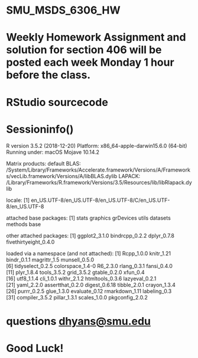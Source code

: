 # SMU_MSDS_6306_HW
# Weekly Homework Assignment and solution for section 406 will be posted each week Monday 1 hour before the class.
# RStudio sourcecode
# Sessioninfo()
R version 3.5.2 (2018-12-20)
Platform: x86_64-apple-darwin15.6.0 (64-bit)
Running under: macOS Mojave 10.14.2

Matrix products: default
BLAS: /System/Library/Frameworks/Accelerate.framework/Versions/A/Frameworks/vecLib.framework/Versions/A/libBLAS.dylib
LAPACK: /Library/Frameworks/R.framework/Versions/3.5/Resources/lib/libRlapack.dylib

locale:
[1] en_US.UTF-8/en_US.UTF-8/en_US.UTF-8/C/en_US.UTF-8/en_US.UTF-8

attached base packages:
[1] stats     graphics  grDevices utils     datasets  methods   base     

other attached packages:
[1] ggplot2_3.1.0         bindrcpp_0.2.2        dplyr_0.7.8           fivethirtyeight_0.4.0

loaded via a namespace (and not attached):
 [1] Rcpp_1.0.0       knitr_1.21       bindr_0.1.1      magrittr_1.5     munsell_0.5.0   
 [6] tidyselect_0.2.5 colorspace_1.4-0 R6_2.3.0         rlang_0.3.1      fansi_0.4.0     
[11] plyr_1.8.4       tools_3.5.2      grid_3.5.2       gtable_0.2.0     xfun_0.4        
[16] utf8_1.1.4       cli_1.0.1        withr_2.1.2      htmltools_0.3.6  lazyeval_0.2.1  
[21] yaml_2.2.0       assertthat_0.2.0 digest_0.6.18    tibble_2.0.1     crayon_1.3.4    
[26] purrr_0.2.5      glue_1.3.0       evaluate_0.12    rmarkdown_1.11   labeling_0.3    
[31] compiler_3.5.2   pillar_1.3.1     scales_1.0.0     pkgconfig_2.0.2 


# questions dhyans@smu.edu
# Good Luck!
